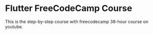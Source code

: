 # Flutter FreeCodeCamp Course
This is the step-by-step course with freecodecamp 38-hour course on youtube.
